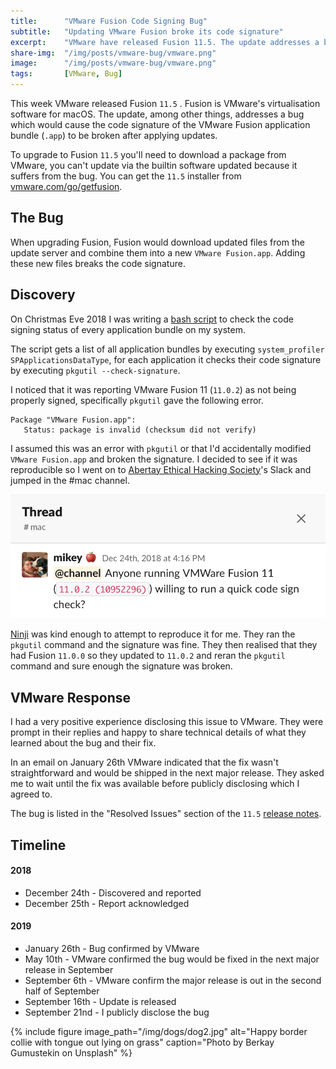 ```yaml
---
title:		"VMware Fusion Code Signing Bug"
subtitle:	"Updating VMware Fusion broke its code signature"
excerpt:	"VMware have released Fusion 11.5. The update addresses a bug which would cause the code signature of the VMware Fusion application bundle to be broken after applying updates."
share-img:	"/img/posts/vmware-bug/vmware.png"
image:		"/img/posts/vmware-bug/vmware.png"
tags:		[VMware, Bug]
---
```


This week VMware released Fusion `11.5` . Fusion is VMware's virtualisation software for macOS. The update, among other things, addresses a bug which would cause the code signature of the VMware Fusion application bundle (`.app`) to be broken after applying updates.

To upgrade to Fusion `11.5` you'll need to download a package from VMware, you can't update via the builtin software updated because it suffers from the bug. You can get the `11.5` installer from [vmware.com/go/getfusion](https://www.vmware.com/go/getfusion). 

## The Bug

When upgrading Fusion, Fusion would download updated files from the update server and combine them into a new `VMware Fusion.app`. Adding these new files breaks the code signature. 

## Discovery

On Christmas Eve 2018 I was writing a [bash script](https://github.com/0xmachos/macos-scripts/blob/master/signature_check) to check the code signing status of every application bundle on my system. 

The script gets a list of all application bundles by
executing `system_profiler SPApplicationsDataType`, for each application it checks their code signature by executing `pkgutil --check-signature`.

I noticed that it was reporting VMware Fusion 11 (`11.0.2`) as not being properly signed, specifically `pkgutil` gave the following error.

```
Package "VMware Fusion.app":
   Status: package is invalid (checksum did not verify)
```

I assumed this was an error with `pkgutil` or that I'd accidentally modified `VMware Fusion.app` and broken the signature. I decided to see if it was reproducible so I went on to [Abertay Ethical Hacking Society](https://twitter.com/abertayhackers)'s Slack and jumped in the #mac channel.

![no-alignment](/img/posts/vmware-bug/slack-question.png)  

[Ninji](https://twitter.com/_Ninji) was kind enough to attempt to reproduce it for me. They ran the `pkgutil` command and the signature was fine. They then realised that they had Fusion `11.0.0` so they updated to `11.0.2` and reran the `pkgutil` command and sure enough the signature was broken.

## VMware Response

I had a very positive experience disclosing this issue to VMware. They were prompt in their replies and happy to share technical details of what they learned about the bug and their fix. 

In an email on January 26th VMware indicated that the fix wasn't straightforward and would be shipped in the next major release. They asked me to wait until the fix was available before publicly disclosing which I agreed to.

The bug is listed in the "Resolved Issues" section of the `11.5` [release notes](https://docs.vmware.com/en/VMware-Fusion/11.5.0/rn/VMware-Fusion-1150-Release-Notes.html#resolvedissues). 

## Timeline

#### 2018
- December 24th - Discovered and reported
- December 25th - Report acknowledged

#### 2019
- January 26th 	- Bug confirmed by VMware
- May 10th - VMware confirmed the bug would be fixed in the next major release in September
- September 6th - VMware confirm the major release is out in the second half of September
- September 16th - Update is released
- September 21nd - I publicly disclose the bug

{% include figure image_path="/img/dogs/dog2.jpg" alt="Happy border collie with tongue out lying on grass" caption="Photo by Berkay Gumustekin on Unsplash" %}
